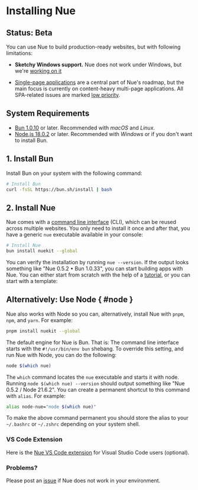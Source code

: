 
# Installing Nue


## Status: Beta
You can use Nue to build production-ready websites, but with following limitations:

- **Sketchy Windows support.** Nue does not work under Windows, but we're [working on it](//github.com/nuejs/nue/issues/249)

- [Single-page applications](single-page-applications.html) are a central part of Nue's roadmap, but the main focus is currently on content-heavy multi-page applications. All SPA-related issues are marked [low priority](//github.com/nuejs/nue/labels/low%20priority).


## System Requirements

- [Bun 1.0.10](//bun.sh/) or later. Recommended with *macOS* and *Linux*.
- [Node.js 18.0.2](//nodejs.org/) or later. Recommended with *Windows* or if you don't want to install Bun.


## 1. Install Bun
Install Bun on your system with the following command:

```sh
# Install Bun
curl -fsSL https://bun.sh/install | bash
```

## 2. Install Nue
Nue comes with a [command line interface](command-line-interface.html) (CLI), which can be reused across multiple websites. You only need to install it once and after that, you have a generic `nue` executable available in your console:


```sh
# Install Nue
bun install nuekit --global
```

You can verify the installation by running `nue --version`. If the output looks something like "Nue 0.5.2 • Bun 1.0.33", you can start building apps with Nue. You can either start from scratch with the help of a [tutorial](hello-world.html), or you can start with a template:




## Alternatively: Use Node { #node }
Nue also works with Node so you can, alternatively, install Nue with `pnpm`, `npm`, and `yarn`. For example:

```sh
pnpm install nuekit --global
```

The default engine for Nue is Bun. That is: The command line interface starts with the `#!/usr/bin/env bun` shebang. To override this setting, and run Nue with Node, you can do the following:

```sh
node $(which nue)
```

The `which` command locates the `nue` executable and starts it with node. Running `node $(which nue) --version` should output something like "Nue 0.5.2 / Node 21.6.2". You can create a permanent shortcut to this command with `alias`. For example:

```sh
alias node-nue="node $(which nue)"
```

To make the above command permanent you should store the alias to your `~/.bashrc` or `~/.zshrc` depending on your system shell.



### VS Code Extension
Here is the [Nue VS Code extension](//marketplace.visualstudio.com/items?itemName=yaoyuanzhang.nue) for Visual Studio Code users (optional).



### Problems?
Please post an [issue](//github.com/nuejs/nue/issues) if Nue does not work in your environment.
